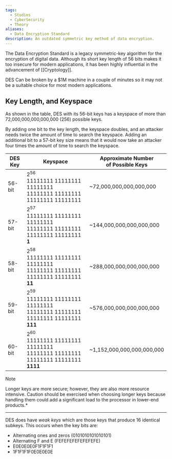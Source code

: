 ```yaml
---
tags:
  - Studies
  - CyberSecurity
  - Theory
aliases:
  - Data Encryption Standard
description: An outdated symmetric key method of data encryption.
---
```

The Data Encryption Standard is a legacy symmetric-key algorithm for the encryption of digital data. Although its short key length of 56 bits makes it too insecure for modern applications, it has been highly influential in the advancement of [[Cryptology]].

DES Can be broken by a $1M machine in a couple of minutes so it may not be a suitable choice for most modern applications.

## Key Length, and Keyspace

As shown in the table, DES with its 56-bit keys has a keyspace of more than 72,000,000,000,000,000 (256) possible keys. 

By adding one bit to the key length, the keyspace doubles, and an attacker needs twice the amount of time to search the keyspace. Adding an additional bit to a 57-bit key size means that it would now take an attacker four times the amount of time to search the keyspace.

| **DES Key** | **Keyspace**                                                                           | **Approximate Number  <br>of Possible Keys** |
| ----------- | -------------------------------------------------------------------------------------- | -------------------------------------------- |
| 56-bit      | $2^{56}$<br>11111111 11111111 11111111<br>11111111 11111111 11111111 11111111          | ~72,000,000,000,000,000                      |
| 57-bit      | $2^{57}$<br>11111111 11111111 11111111<br>11111111 11111111 11111111 11111111 **1**    | ~144,000,000,000,000,000                     |
| 58-bit      | $2^{58}$<br>11111111 11111111 11111111<br>11111111 11111111 11111111 11111111 **11**   | ~288,000,000,000,000,000                     |
| 59-bit      | $2^{59}$<br>11111111 11111111 11111111<br>11111111 11111111 11111111 11111111 **111**  | ~576,000,000,000,000,000                     |
| 60-bit      | $2^{60}$<br>11111111 11111111 11111111<br>11111111 11111111 11111111 11111111 **1111** | ~1,152,000,000,000,000,000                   |

> [!note]
> Longer keys are more secure; however, they are also more resource intensive. Caution should be exercised when choosing longer keys because handling them could add a significant load to the processor in lower-end products.*

--- 

DES does have *weak keys* which are those keys that produce 16 identical subkeys. This occurs when the key bits are:

- Alternating ones and zeros (0101010101010101)
- Alternating F and E (FEFEFEFEFEFEFEFE)
- E0E0E0E0F1F1F1F1
- 1F1F1F1F0E0E0E0E